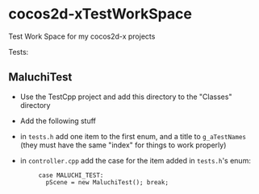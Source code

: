 cocos2d-xTestWorkSpace
======================

Test Work Space for my cocos2d-x projects

Tests:

MaluchiTest
-----------
* Use the TestCpp project and add this directory to the "Classes" directory
* Add the following stuff
 * in `tests.h` add one item to the first enum, and a title to `g_aTestNames` (they must have the same "index" for things to work properly)
 * in `controller.cpp` add the case for the item added in `tests.h`'s enum:

            case MALUCHI_TEST:
              pScene = new MaluchiTest(); break;     

